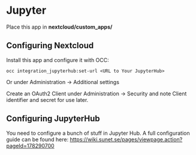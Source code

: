 <!--
SPDX-FileCopyrightText: Mikael Nordin <kano@sunet.se>
SPDX-License-Identifier: CC0-1.0
-->

# Jupyter
Place this app in **nextcloud/custom_apps/**

## Configuring Nextcloud
Install this app and configure it with OCC:
```
occ integration_jupyterhub:set-url <URL to Your JupyterHub>
```
Or under Administration -> Additional settings

Create an OAuth2 Client under Administration -> Security and note Client identifier and secret for use later. 

## Configuring JupyterHub
You need to configure a bunch of stuff in Jupyter Hub.
A full configuration guide can be found here: https://wiki.sunet.se/pages/viewpage.action?pageId=178290700
